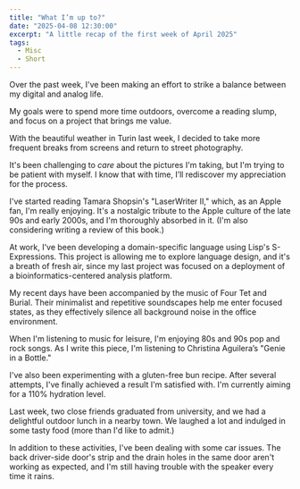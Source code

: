 ```yaml
---
title: "What I’m up to?"
date: "2025-04-08 12:30:00"
excerpt: "A little recap of the first week of April 2025"
tags:
  - Misc
  - Short
---
```


Over the past week, I've been making an effort to strike a balance between my
digital and analog life.

My goals were to spend more time outdoors, overcome a reading slump, and focus
on a project that brings me value.

With the beautiful weather in Turin last week, I decided to take more frequent
breaks from screens and return to street photography.

It's been challenging to _care_ about the pictures I'm taking, but I'm trying
to be patient with myself. I know that with time, I’ll rediscover my
appreciation for the process.

I've started reading Tamara Shopsin's "LaserWriter II," which, as an Apple fan,
I'm really enjoying. It's a nostalgic tribute to the Apple culture of the late
90s and early 2000s, and I'm thoroughly absorbed in it. (I'm also considering
writing a review of this book.)

At work, I've been developing a domain-specific language using Lisp's
S-Expressions. This project is allowing me to explore language design, and it's
a breath of fresh air, since my last project was focused on a deployment of a
bioinformatics-centered analysis platform.

My recent days have been accompanied by the music of Four Tet and Burial. Their
minimalist and repetitive soundscapes help me enter focused states, as they
effectively silence all background noise in the office environment.

When I'm listening to music for leisure, I'm enjoying 80s and 90s pop and rock
songs. As I write this piece, I'm listening to Christina Aguilera’s "Genie in a
Bottle."

I've also been experimenting with a gluten-free bun recipe. After several
attempts, I've finally achieved a result I'm satisfied with. I'm currently
aiming for a 110% hydration level.

Last week, two close friends graduated from university, and we had a delightful
outdoor lunch in a nearby town. We laughed a lot and indulged in some tasty
food (more than I'd like to admit.)

In addition to these activities, I've been dealing with some car issues. The
back driver-side door's strip and the drain holes in the same door aren't
working as expected, and I'm still having trouble with the speaker every time
it rains.
